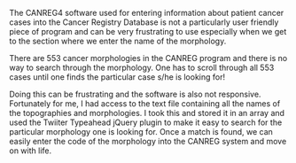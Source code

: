 The CANREG4 software used for entering information about patient cancer cases into the Cancer Registry Database is not a particularly user friendly piece of program and can be very frustrating to use especially when we get to the section where we enter the name of the morphology.

There are 553 cancer morphologies in the CANREG program and there is no way to search through the morphology. One has to scroll through all 553 cases until one finds the particular case s/he is looking for!

Doing this can be frustrating and the software is also not responsive. Fortunately for me, I had access to the text file containing all the names of the topographies and morphologies. I took this and stored it in an array and used the Twiiter Typeahead jQuery plugin to make it easy to search for the particular morphology one is looking for. Once a match is found, we can easily enter the code of the morphology into the CANREG system and move on with life.